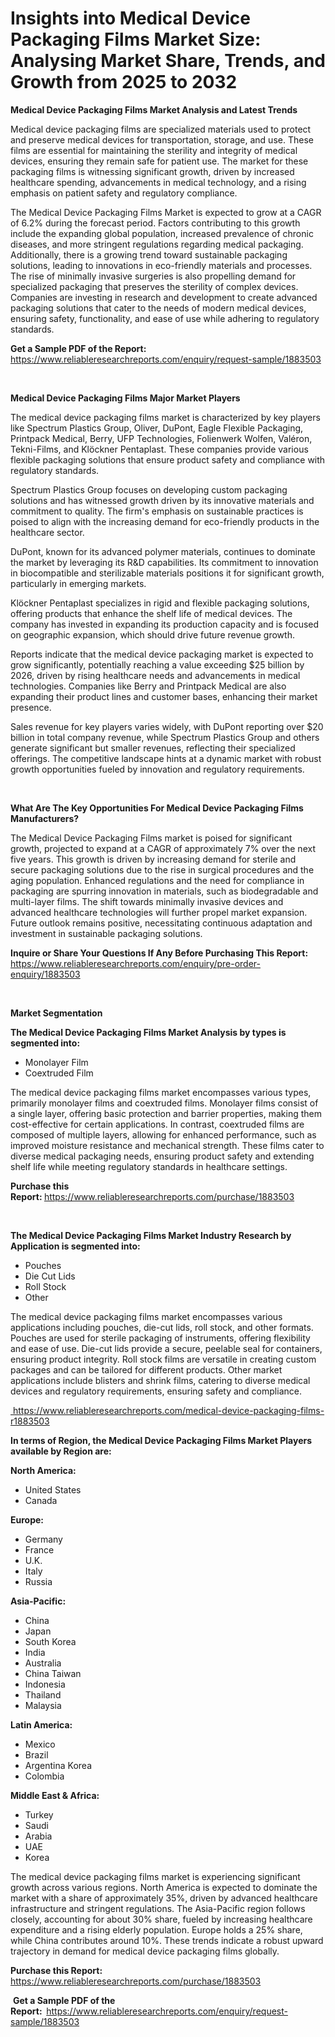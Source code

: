 <p><h1>Insights into Medical Device Packaging Films Market Size: Analysing Market Share, Trends, and Growth from 2025 to 2032</h1></p><p><strong>Medical Device Packaging Films Market Analysis and Latest Trends</strong></p>
<p><p>Medical device packaging films are specialized materials used to protect and preserve medical devices for transportation, storage, and use. These films are essential for maintaining the sterility and integrity of medical devices, ensuring they remain safe for patient use. The market for these packaging films is witnessing significant growth, driven by increased healthcare spending, advancements in medical technology, and a rising emphasis on patient safety and regulatory compliance.</p><p>The Medical Device Packaging Films Market is expected to grow at a CAGR of 6.2% during the forecast period. Factors contributing to this growth include the expanding global population, increased prevalence of chronic diseases, and more stringent regulations regarding medical packaging. Additionally, there is a growing trend toward sustainable packaging solutions, leading to innovations in eco-friendly materials and processes. The rise of minimally invasive surgeries is also propelling demand for specialized packaging that preserves the sterility of complex devices. Companies are investing in research and development to create advanced packaging solutions that cater to the needs of modern medical devices, ensuring safety, functionality, and ease of use while adhering to regulatory standards.</p></p>
<p><strong>Get a Sample PDF of the Report:&nbsp;</strong> <a href="https://www.reliableresearchreports.com/enquiry/request-sample/1883503?utm_campaign=2810&utm_medium=2&utm_source=Github&utm_content=ia&utm_term=19042025&utm_id=medical-device-packaging-films">https://www.reliableresearchreports.com/enquiry/request-sample/1883503</a></p>
<p>&nbsp;</p>
<p><strong>Medical Device Packaging Films Major Market Players</strong></p>
<p><p>The medical device packaging films market is characterized by key players like Spectrum Plastics Group, Oliver, DuPont, Eagle Flexible Packaging, Printpack Medical, Berry, UFP Technologies, Folienwerk Wolfen, Valéron, Tekni-Films, and Klöckner Pentaplast. These companies provide various flexible packaging solutions that ensure product safety and compliance with regulatory standards.</p><p>Spectrum Plastics Group focuses on developing custom packaging solutions and has witnessed growth driven by its innovative materials and commitment to quality. The firm's emphasis on sustainable practices is poised to align with the increasing demand for eco-friendly products in the healthcare sector. </p><p>DuPont, known for its advanced polymer materials, continues to dominate the market by leveraging its R&D capabilities. Its commitment to innovation in biocompatible and sterilizable materials positions it for significant growth, particularly in emerging markets.</p><p>Klöckner Pentaplast specializes in rigid and flexible packaging solutions, offering products that enhance the shelf life of medical devices. The company has invested in expanding its production capacity and is focused on geographic expansion, which should drive future revenue growth.</p><p>Reports indicate that the medical device packaging market is expected to grow significantly, potentially reaching a value exceeding $25 billion by 2026, driven by rising healthcare needs and advancements in medical technologies. Companies like Berry and Printpack Medical are also expanding their product lines and customer bases, enhancing their market presence.</p><p>Sales revenue for key players varies widely, with DuPont reporting over $20 billion in total company revenue, while Spectrum Plastics Group and others generate significant but smaller revenues, reflecting their specialized offerings. The competitive landscape hints at a dynamic market with robust growth opportunities fueled by innovation and regulatory requirements.</p></p>
<p>&nbsp;</p>
<p><strong>What Are The Key Opportunities For Medical Device Packaging Films Manufacturers?</strong></p>
<p><p>The Medical Device Packaging Films market is poised for significant growth, projected to expand at a CAGR of approximately 7% over the next five years. This growth is driven by increasing demand for sterile and secure packaging solutions due to the rise in surgical procedures and the aging population. Enhanced regulations and the need for compliance in packaging are spurring innovation in materials, such as biodegradable and multi-layer films. The shift towards minimally invasive devices and advanced healthcare technologies will further propel market expansion. Future outlook remains positive, necessitating continuous adaptation and investment in sustainable packaging solutions.</p></p>
<p><strong>Inquire or Share Your Questions If Any Before Purchasing This Report:</strong> <a href="https://www.reliableresearchreports.com/enquiry/pre-order-enquiry/1883503?utm_campaign=2810&utm_medium=2&utm_source=Github&utm_content=ia&utm_term=19042025&utm_id=medical-device-packaging-films">https://www.reliableresearchreports.com/enquiry/pre-order-enquiry/1883503</a></p>
<p>&nbsp;</p>
<p><strong>Market Segmentation</strong></p>
<p><strong>The Medical Device Packaging Films Market Analysis by types is segmented into:</strong></p>
<p><ul><li>Monolayer Film</li><li>Coextruded Film</li></ul></p>
<p><p>The medical device packaging films market encompasses various types, primarily monolayer films and coextruded films. Monolayer films consist of a single layer, offering basic protection and barrier properties, making them cost-effective for certain applications. In contrast, coextruded films are composed of multiple layers, allowing for enhanced performance, such as improved moisture resistance and mechanical strength. These films cater to diverse medical packaging needs, ensuring product safety and extending shelf life while meeting regulatory standards in healthcare settings.</p></p>
<p><strong>Purchase this Report:&nbsp;</strong><a href="https://www.reliableresearchreports.com/purchase/1883503?utm_campaign=2810&utm_medium=2&utm_source=Github&utm_content=ia&utm_term=19042025&utm_id=medical-device-packaging-films">https://www.reliableresearchreports.com/purchase/1883503</a></p>
<p>&nbsp;</p>
<p><strong>The Medical Device Packaging Films Market Industry Research by Application is segmented into:</strong></p>
<p><ul><li>Pouches</li><li>Die Cut Lids</li><li>Roll Stock</li><li>Other</li></ul></p>
<p><p>The medical device packaging films market encompasses various applications including pouches, die-cut lids, roll stock, and other formats. Pouches are used for sterile packaging of instruments, offering flexibility and ease of use. Die-cut lids provide a secure, peelable seal for containers, ensuring product integrity. Roll stock films are versatile in creating custom packages and can be tailored for different products. Other market applications include blisters and shrink films, catering to diverse medical devices and regulatory requirements, ensuring safety and compliance.</p></p>
<p><a href="https://www.reliableresearchreports.com/medical-device-packaging-films-r1883503?utm_campaign=2810&utm_medium=2&utm_source=Github&utm_content=ia&utm_term=19042025&utm_id=medical-device-packaging-films">&nbsp;https://www.reliableresearchreports.com/medical-device-packaging-films-r1883503</a></p>
<p><strong>In terms of Region, the Medical Device Packaging Films Market Players available by Region are:</strong></p>
<p>
    <p> <strong> North America: </strong>
        <ul>
            <li>United States</li>
            <li>Canada</li>
        </ul>
        </p> 
    <p> <strong> Europe: </strong>
        <ul>
            <li>Germany</li>
            <li>France</li>
            <li>U.K.</li>
            <li>Italy</li>
            <li>Russia</li>
        </ul>
        </p> 
    <p> <strong> Asia-Pacific: </strong>
        <ul>
            <li>China</li>
            <li>Japan</li>
            <li>South Korea</li>
            <li>India</li>
            <li>Australia</li>
            <li>China Taiwan</li>
            <li>Indonesia</li>
            <li>Thailand</li>
            <li>Malaysia</li>
        </ul>
        </p> 
    <p> <strong> Latin America: </strong>
        <ul>
            <li>Mexico</li>
            <li>Brazil</li>
            <li>Argentina Korea</li>
            <li>Colombia</li>
        </ul>
        </p> 
    <p> <strong> Middle East & Africa: </strong>
        <ul>
            <li>Turkey</li>
            <li>Saudi</li>
            <li>Arabia</li>
            <li>UAE</li>
            <li>Korea</li>
        </ul>
    </p>
    </p>
<p><p>The medical device packaging films market is experiencing significant growth across various regions. North America is expected to dominate the market with a share of approximately 35%, driven by advanced healthcare infrastructure and stringent regulations. The Asia-Pacific region follows closely, accounting for about 30% share, fueled by increasing healthcare expenditure and a rising elderly population. Europe holds a 25% share, while China contributes around 10%. These trends indicate a robust upward trajectory in demand for medical device packaging films globally.</p></p>
<p><strong>Purchase this Report: </strong><a href="https://www.reliableresearchreports.com/purchase/1883503?utm_campaign=2810&utm_medium=2&utm_source=Github&utm_content=ia&utm_term=19042025&utm_id=medical-device-packaging-films">https://www.reliableresearchreports.com/purchase/1883503</a></p>
<p>&nbsp;<strong>Get a Sample PDF of the Report:&nbsp;&nbsp;</strong><a href="https://www.reliableresearchreports.com/enquiry/request-sample/1883503?utm_campaign=2810&utm_medium=2&utm_source=Github&utm_content=ia&utm_term=19042025&utm_id=medical-device-packaging-films">https://www.reliableresearchreports.com/enquiry/request-sample/1883503</a></p>
<p><strong></strong></p>
<p><p></p><p></p><p></p></p>
